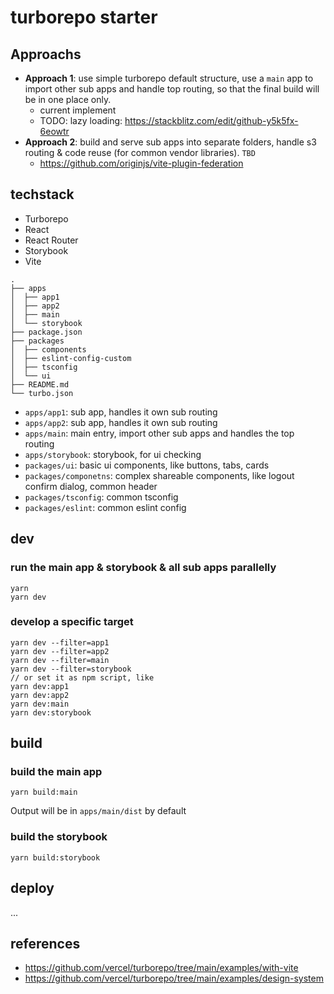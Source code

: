 # turborepo starter

## Approachs

- **Approach 1**: use simple turborepo default structure, use a `main` app to import other sub apps and handle top routing, so that the final build will be in one place only.
  - current implement
  - TODO: lazy loading: https://stackblitz.com/edit/github-y5k5fx-6eowtr
- **Approach 2**: build and serve sub apps into separate folders, handle s3 routing & code reuse (for common vendor libraries). `TBD`
  - https://github.com/originjs/vite-plugin-federation


## techstack

- Turborepo
- React
- React Router
- Storybook
- Vite

```
.
├── apps
│  ├── app1
│  ├── app2
│  ├── main
│  └── storybook
├── package.json
├── packages
│  ├── components
│  ├── eslint-config-custom
│  ├── tsconfig
│  └── ui
├── README.md
└── turbo.json
```

- `apps/app1`: sub app, handles it own sub routing
- `apps/app2`: sub app, handles it own sub routing
- `apps/main`: main entry, import other sub apps and handles the top routing
- `apps/storybook`: storybook, for ui checking
- `packages/ui`: basic ui components, like buttons, tabs, cards
- `packages/componetns`: complex shareable components, like logout confirm dialog, common header
- `packages/tsconfig`: common tsconfig
- `packages/eslint`: common eslint config


## dev

### run the main app & storybook & all sub apps parallelly

```
yarn
yarn dev
```

### develop a specific target

```
yarn dev --filter=app1
yarn dev --filter=app2
yarn dev --filter=main
yarn dev --filter=storybook
// or set it as npm script, like
yarn dev:app1
yarn dev:app2
yarn dev:main
yarn dev:storybook
```

## build

### build the main app

```
yarn build:main
```

Output will be in `apps/main/dist` by default

### build the storybook

```
yarn build:storybook
```

## deploy

...


## references

- https://github.com/vercel/turborepo/tree/main/examples/with-vite
- https://github.com/vercel/turborepo/tree/main/examples/design-system
